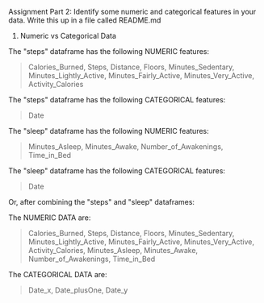 Assignment Part 2: Identify some numeric and categorical features in your data. Write this up in a file called README.md 



1. Numeric vs Categorical Data

The "steps" dataframe has the following NUMERIC features:
> Calories_Burned, Steps, Distance, Floors, Minutes_Sedentary, Minutes_Lightly_Active, Minutes_Fairly_Active, Minutes_Very_Active, Activity_Calories

The "steps" dataframe has the following CATEGORICAL features:
> Date

The "sleep" dataframe has the following NUMERIC features:
> Minutes_Asleep, Minutes_Awake, Number_of_Awakenings, Time_in_Bed

The "sleep" dataframe has the following CATEGORICAL features:
> Date

Or, after combining the "steps" and "sleep" dataframes:

The NUMERIC DATA are:
> Calories_Burned, Steps, Distance, Floors, Minutes_Sedentary, Minutes_Lightly_Active, Minutes_Fairly_Active, Minutes_Very_Active, Activity_Calories, Minutes_Asleep, Minutes_Awake, Number_of_Awakenings, Time_in_Bed

The CATEGORICAL DATA are:
> Date_x, Date_plusOne, Date_y